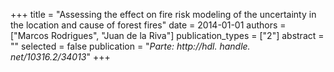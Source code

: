 +++
title = "Assessing the effect on fire risk modeling of the uncertainty in the location and cause of forest fires"
date = 2014-01-01
authors = ["Marcos Rodrigues", "Juan de la Riva"]
publication_types = ["2"]
abstract = ""
selected = false
publication = "*Parte: http://hdl. handle. net/10316.2/34013*"
+++

